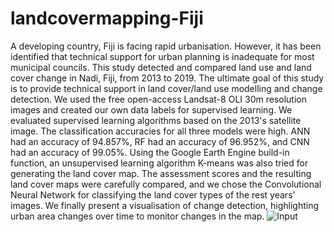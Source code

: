 # landcovermapping-Fiji
A developing country, Fiji is facing rapid urbanisation. However, it has been identified that technical support for urban planning is inadequate for most municipal councils. This study detected and compared land use and land cover change in Nadi, Fiji, from 2013 to 2019. The ultimate goal of this study is to provide technical support in land cover/land use modelling and change detection. We used the free open-access Landsat-8 OLI 30m resolution images and created our own data labels for supervised learning. We evaluated supervised learning algorithms based on the 2013's satellite image. The classification accuracies for all three models were high. ANN had an accuracy of 94.857%, RF had an accuracy of 96.952%, and CNN had an accuracy of 99.05%. Using the Google Earth Engine build-in function, an unsupervised learning algorithm K-means was also tried for generating the land cover map. The assessment scores and the resulting land cover maps were carefully compared, and we chose the Convolutional Neural Network for classifying the land cover types of the rest years' images. We finally present a visualisation of change detection, highlighting urban area changes over time to monitor changes in the map.
![Input](https://github.com/DARE-ML/landcovermapping-Fiji/assets/122882976/3db4ea21-fed4-41d2-83ab-378d1304b397)

